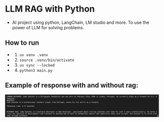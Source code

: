 # LLM RAG with Python

- AI project using python, LangChain, LM studio and more. To use the power of LLM for solving problems.

## How to run

- 1. `uv venv .venv`
- 2. `source .venv/bin/activate`
- 3. `uv sync --locked`
- 4. `python3 main.py`

## Example of response with and without rag:

![response-example](./response-example.png)
